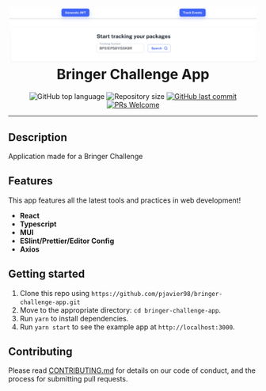 <h1 align="center">
<br>
  <img alt="logo starwar" src="src/assets/background.png" width="500px" />
<br>
Bringer Challenge App
</h1>

<p align="center">
  <img alt="GitHub top language" src="https://img.shields.io/github/languages/top/pjavier98/bringer-challenge-app">

  <img alt="Repository size" src="https://img.shields.io/github/repo-size/pjavier98/bringer-challenge-app">

  <a href="https://github.com/pjavier98/bringer-challenge-app/commits/master">
    <img alt="GitHub last commit" src="https://img.shields.io/github/last-commit/pjavier98/bringer-challenge-app">
  </a>

  <a href="http://makeapullrequest.com">
    <img src="https://img.shields.io/badge/PRs-welcome-brightgreen.svg?style=flat-square" alt="PRs Welcome">
  </a>

</p>

<hr />

## Description

Application made for a Bringer Challenge

## Features

This app features all the latest tools and practices in web development!

- **React**
- **Typescript**
- **MUI**
- **ESlint/Prettier/Editor Config**
- **Axios**

## Getting started

1. Clone this repo using `https://github.com/pjavier98/bringer-challenge-app.git`
2. Move to the appropriate directory: `cd bringer-challenge-app`.<br />
3. Run `yarn` to install dependencies.<br />
4. Run `yarn start` to see the example app at `http://localhost:3000`.

## Contributing

Please read [CONTRIBUTING.md](CONTRIBUTING.md) for details on our code of conduct, and the process for submitting pull requests.

